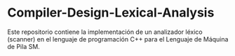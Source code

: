 # **Compiler-Design-Lexical-Analysis**
Este repositorio contiene la implementación de un analizador léxico (scanner) en el lenguaje de programación C++ para el Lenguaje de Máquina de Pila SM.
